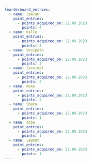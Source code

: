 ```yaml
---
learderboard_entries:
  - name: JamJam
    point_entries:
      - points_acquired_on: 22.09.2023
        points: 4
  - name: Kalle
    point_entries:
      - points_acquired_on: 22.09.2023
        points: 3
  - name: Vesipeto
    point_entries:
      - points_acquired_on: 22.09.2023
        points: 3
  - name: Jannimal
    point_entries:
      - points_acquired_on: 22.09.2023
        points: 2
  - name: Noke
    point_entries:
      - points_acquired_on: 22.09.2023
        points: 2
  - name: Sbara
    point_entries:
      - points_acquired_on: 22.09.2023
        points: 1
  - name: Abbe
    point_entries:
      - points_acquired_on: 22.09.2023
        points: 1
  - name: LeBoat
    point_entries:
      - points_acquired_on: 22.09.2023
        points: 1
---
```

